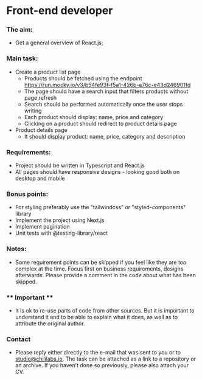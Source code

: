 # Front-end developer

### The aim:
- Get a general overview of React.js;

### Main task:
- Create a product list page
  - Products should be fetched using the endpoint https://run.mocky.io/v3/b54fe93f-f5a1-426b-a76c-e43d246901fd
  - The page should have a search input that filters products without page refresh
  - Search should be performed automatically once the user stops writing
  - Each product should display: name, price and category
  - Clicking on a product should redirect to product details page
- Product details page
  - It should display product: name, price, category and description

### Requirements:
- Project should be written in Typescript and React.js
- All pages should have responsive designs - looking good both on desktop and mobile

### Bonus points:
- For styling preferably use the "tailwindcss" or "styled-components" library
- Implement the project using Next.js
- Implement pagination
- Unit tests with @testing-library/react

### Notes:
- Some requirement points can be skipped if you feel like they are too complex at the time. Focus first on business requirements, designs afterwards. Please provide a comment in the code about what has been skipped.

### ** Important **
- It is ok to re-use parts of code from other sources. But it is important to understand it and to be able to explain what it does, as well as to attribute the original author.

### Contact
- Please reply either directly to the e-mail that was sent to you or to studio@chililabs.io. The task can be attached as a link to a repository or an archive. If you haven’t done so previously, please also attach your CV.
